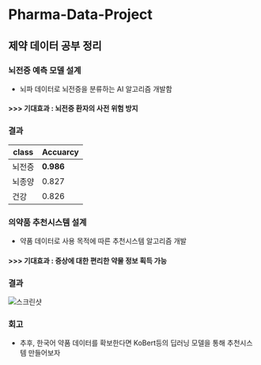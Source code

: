 # Pharma-Data-Project
## 제약 데이터 공부 정리
### 뇌전증 예측 모델 설계
- 뇌파 데이터로 뇌전증을 분류하는 AI 알고리즘 개발함
#### >>> 기대효과 : 뇌전증 환자의 사전 위험 방지

### 결과
|class|Accuarcy|
|------|---|
|뇌전증|**0.986**|
|뇌종양|0.827|
|건강|0.826|

### 의약품 추천시스템 설계
- 약품 데이터로 사용 목적에 따른 추천시스템 알고리즘 개발
#### >>> 기대효과 : 증상에 대한 편리한 약물 정보 획득 가능  

### 결과
![스크린샷](https://github.com/seung-bin99/Pharma-Data-Project/assets/153293674/4f88a813-c837-4a2b-8169-929842013b37)

### 회고
- 추후, 한국어 약품 데이터를 확보한다면 KoBert등의 딥러닝 모델을 통해 추천시스템 만들어보자
